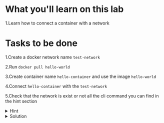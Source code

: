 # What you'll learn on this lab

1.Learn how to connect a container with a network

# Tasks to be done

1.Create a docker network name `test-network`

2.Run `docker pull hello-world`

3.Create container name `hello-container` and use the image  `hello-world`

4.Connect `hello-container` with the `test-network`

5.Check that the network is exist or not all the cli command you can find in the hint section

<details>
<summary>Hint</summary>

All neccessary command in this lab

1. `touch (filename)` - Use to create a file
2. `nano (filename)` - Use to edit a file
3. `docker build -t (image name) --build-arg (environment name)="(environment value)" .` - Use to build a docker image with an environment variable
4. `docker network create (network name)` - Use to create a network in docker
5. `docker network connect (network name) (container name)` - Use to connect the network with a docker container
6. `docker container inspect (containerid)` - Use to inspect the container network
7. `docker image ls` - Use to list all the image that exist on your current machine
8. `docker container ps -a` - Use to list all exist container on your current machine
9. `docker run --name (container name) (image name)` - Use to launch a container from the specified image

</details>

<details>
<summary>Solution</summary>

Docker cli command

```plain
docker pull hello-world
docker run --name hello-container hello-world
docker network create test-network
docker network connect test-network hello-container
docker container inspect hello-container
```{{exec}}

</details>

